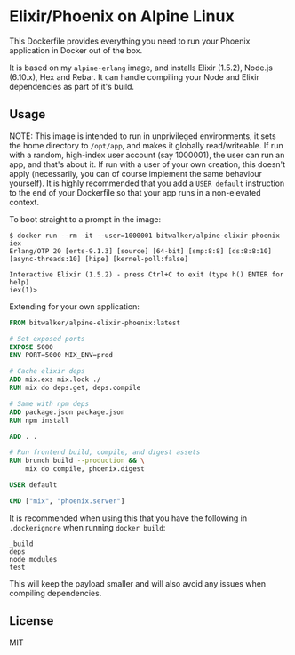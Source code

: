 # Elixir/Phoenix on Alpine Linux

This Dockerfile provides everything you need to run your Phoenix application in Docker out of the box.

It is based on my `alpine-erlang` image, and installs Elixir (1.5.2), Node.js (6.10.x), Hex and Rebar. It can handle compiling
your Node and Elixir dependencies as part of it's build.

## Usage

NOTE: This image is intended to run in unprivileged environments, it sets the home directory to `/opt/app`, and makes it globally
read/writeable. If run with a random, high-index user account (say 1000001), the user can run an app, and that's about it. If run
with a user of your own creation, this doesn't apply (necessarily, you can of course implement the same behaviour yourself).
It is highly recommended that you add a `USER default` instruction to the end of your Dockerfile so that your app runs in a non-elevated context.

To boot straight to a prompt in the image:

```
$ docker run --rm -it --user=1000001 bitwalker/alpine-elixir-phoenix iex
Erlang/OTP 20 [erts-9.1.3] [source] [64-bit] [smp:8:8] [ds:8:8:10] [async-threads:10] [hipe] [kernel-poll:false]   

Interactive Elixir (1.5.2) - press Ctrl+C to exit (type h() ENTER for help)                                        
iex(1)>
```

Extending for your own application:

```dockerfile
FROM bitwalker/alpine-elixir-phoenix:latest

# Set exposed ports
EXPOSE 5000
ENV PORT=5000 MIX_ENV=prod

# Cache elixir deps
ADD mix.exs mix.lock ./
RUN mix do deps.get, deps.compile

# Same with npm deps
ADD package.json package.json
RUN npm install

ADD . .

# Run frontend build, compile, and digest assets
RUN brunch build --production && \
    mix do compile, phoenix.digest

USER default

CMD ["mix", "phoenix.server"]
```

It is recommended when using this that you have the following in `.dockerignore` when running `docker build`:

```
_build
deps
node_modules
test
```

This will keep the payload smaller and will also avoid any issues when compiling dependencies.

## License

MIT
